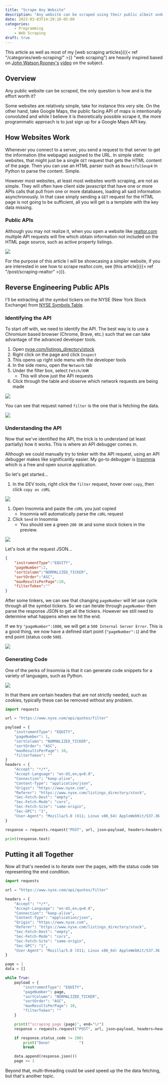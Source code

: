 ```yaml
---
title: "Scrape Any Website"
description: "Any website can be scraped using their public albeit undocumented APIs."
date: 2023-03-03T14:29:10-05:00
categories:
    - Programming
    - Web Scraping
draft: true
---
```


This article as well as most of my [web scraping articles]({{< ref "/categories/web-scraping/" >}} "web scraping") are heavily inspired based on [John Watson Rooney's](https://www.youtube.com/@JohnWatsonRooney) [video](https://youtu.be/DqtlR0y0suo) on the subject.

## Overview

Any public website can be scraped, the only question is how and is the effort worth it?

Some websites are relatively simple, take for instance this very site. On the other hand, take Google Maps, the public facing API of maps is intentionally convoluted and while I believe it is theoretically possible scrape it, the more programmatic approach is to just sign up for a Google Maps API key.

## How Websites Work

Whenever you connect to a server, you send a request to that server to get the information (the webpage) assigned to the URL. In simple static websites, that might just be a single `GET` request that gets the HTML content of the page. Then you can use an HTML parser such as `BeautifulSoup4` in Python to parse the content. Simple.

However most websites, at least most websites worth scraping, are not as simple. They will often have client side javascript that have one or more APIs calls that pull from one or more databases, loading all said information asynchronously. In that case simply sending a `GET` request for the HTML page is not going to be sufficient, all you will get is a template with the key data missing. 

### Public APIs

Although you may not realize it, when you open a website like [realtor.com](https://www.realtor.com/) multiple API requests will fire which obtain information not included on the HTML page source, such as active property listings.

![](realtor_network.png)

For the purpose of this article I will be showcasing a simpler website, if you are interested in see how to scrape realtor.com, see [this article]({{< ref "/post/scraping-realtor" >}}).

## Reverse Engineering Public APIs

I'll be extracting all the symbol tickers on the NYSE (New York Stock Exchange) from [NYSE Symbols Table](https://www.nyse.com/listings_directory/stock).

### Identifying the API

To start off with, we need to identify the API. The best way is to use a Chromium based browser (Chrome, Brave, etc.) such that we can take advantage of the advanced developer tools. 

1. Open [nyse.com/listings_directory/stock](https://www.nyse.com/listings_directory/stock)
2. Right click on the page and click `Inspect`
3. This opens up right side menu with the developer tools
4. In the side menu, open the `Network` tab
5. Under the filter box, select `Fetch/XHR` 
   * This will show just the API requests
6. Click through the table and observe which network requests are being made 

![](nyse_symbols_inspect.png)

You can see that request named `filter` is the one that is fetching the data.

![](filter_request.png)

### Understanding the API

Now that we've identified the API, the trick is to understand (at least partially) how it works. This is where an API debugger comes in.

Although we could manually try to tinker with the API request, using an API debugger makes like significantly easier. My go-to debugger is [Insomnia](https://insomnia.rest/) which is a free and open source application. 

So let's get started...

1. In the DEV tools, right click the `filter` request, hover over `copy`, then click `copy as cURL`

![](nyse_filter_curl.png)

1. Open Insomnia and paste the `cURL` you just copied
   * Insomnia will automatically parse the `cURL` request
2. Click `Send` in Insomnia
   * You should see a green `200 OK` and  some stock tickers in the preview.

![](insomnia_filter.png)

Let's look at the request JSON...

```json
{
    "instrumentType":"EQUITY",
    "pageNumber":2,
    "sortColumn":"NORMALIZED_TICKER",
    "sortOrder":"ASC",
    "maxResultsPerPage":10,
    "filterToken":""
}
```

After some tinkers, we can see that changing `pageNumber` will let use cycle through all the symbol tickers. So we can iterate through `pageNumber` then parse the response JSON to get all the tickers. However we still need to determine what happens when we hit the end. 

If we try `"pageNumber":1000`, we will get a `500 Internal Server Error`. This is a good thing, we now have a defined start point (`"pageNumber":1`) and the end point (status code `500`).

![](insomnia_filter_500.png)

### Generating Code

One of the perks of Insomnia is that it can generate code snippets for a variety of languages, such as Python.

![](insomnia_generate.png)

In that there are certain headers that are not strictly needed, such as cookies, typically these can be removed without any problem. 

```python
import requests

url = "https://www.nyse.com/api/quotes/filter"

payload = {
    "instrumentType": "EQUITY",
    "pageNumber": 1,
    "sortColumn": "NORMALIZED_TICKER",
    "sortOrder": "ASC",
    "maxResultsPerPage": 10,
    "filterToken": ""
}
headers = {
    "Accept": "*/*",
    "Accept-Language": "en-US,en;q=0.8",
    "Connection": "keep-alive",
    "Content-Type": "application/json",
    "Origin": "https://www.nyse.com",
    "Referer": "https://www.nyse.com/listings_directory/stock",
    "Sec-Fetch-Dest": "empty",
    "Sec-Fetch-Mode": "cors",
    "Sec-Fetch-Site": "same-origin",
    "Sec-GPC": "1",
    "User-Agent": "Mozilla/5.0 (X11; Linux x86_64) AppleWebKit/537.36 (KHTML, like Gecko) Chrome/110.0.0.0 Safari/537.36"
}

response = requests.request("POST", url, json=payload, headers=headers)

print(response.text)
```

## Putting it all Together

Now all that's needed is to iterate over the pages, with the status code `500` representing the end condition. 

```python
import requests

url = "https://www.nyse.com/api/quotes/filter"

headers = {
    "Accept": "*/*",
    "Accept-Language": "en-US,en;q=0.8",
    "Connection": "keep-alive",
    "Content-Type": "application/json",
    "Origin": "https://www.nyse.com",
    "Referer": "https://www.nyse.com/listings_directory/stock",
    "Sec-Fetch-Dest": "empty",
    "Sec-Fetch-Mode": "cors",
    "Sec-Fetch-Site": "same-origin",
    "Sec-GPC": "1",
    "User-Agent": "Mozilla/5.0 (X11; Linux x86_64) AppleWebKit/537.36 (KHTML, like Gecko) Chrome/110.0.0.0 Safari/537.36"
}

page = 1
data = []

while True:
    payload = {
        "instrumentType": "EQUITY",
        "pageNumber": page,
        "sortColumn": "NORMALIZED_TICKER",
        "sortOrder": "ASC",
        "maxResultsPerPage": 10,
        "filterToken": ""
    }

    print(f"scraping page {page}", end="\r")
    response = requests.request("POST", url, json=payload, headers=headers)

    if response.status_code != 200:
        print("Done!             ")
        break

    data.append(response.json())
    page += 1
```

Beyond that, multi-threading could be used speed up the the data fetching, but that's another topic.